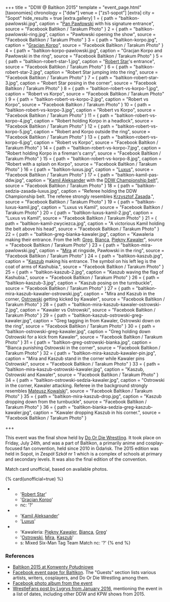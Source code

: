 +++
title = "DDW @ Baltikon 2015"
template = "event_page.html"
[taxonomies]
chronology = ["ddw"]
venue = ["zs1-sopot"]
[extra]
city = "Sopot"
hide_results = true
[extra.gallery]
1 = { path = "baltikon-pawlowski.jpg", caption = "[Pan Pawłowski](@/w/pan-pawlowski.md) with his signature entrance", source = "Facebook Baltikon / Tarakum Photo" }
2 = { path = "baltikon-pawlowski-ring.jpg", caption = "Pawłowski opening the show", source = "Facebook Baltikon / Tarakum Photo" }
3 = { path = "baltikon-korpo.jpg", caption = "[Gracjan Korpo](@/w/gracjan-korpo.md)", source = "Facebook Baltikon / Tarakum Photo" }
4 = { path = "baltikon-korpo-pawlowski.jpg", caption = "Gracjan Korpo and Pawłowski in the ring", source = "Facebook Baltikon / Tarakum Photo" }
5 = { path = "baltikon-robert-star-1.jpg", caption = "[Robert Star](@/w/robert-star.md)'s entrance", source = "Facebook Baltikon / Tarakum Photo" }
6 = { path = "baltikon-robert-star-2.jpg", caption = "Robert Star jumping into the ring", source = "Facebook Baltikon / Tarakum Photo" }
7 = { path = "baltikon-robert-star-3.jpg", caption = "Robert Star posing in the corner", source = "Facebook Baltikon / Tarakum Photo" }
8 = { path = "baltikon-robert-vs-korpo-1.jpg", caption = "Robert vs Korpo", source = "Facebook Baltikon / Tarakum Photo" }
9 = { path = "baltikon-robert-vs-korpo-2.jpg", caption = "Robert vs Korpo", source = "Facebook Baltikon / Tarakum Photo" }
10 = { path = "baltikon-robert-vs-korpo-3.jpg", caption = "Robert vs Korpo", source = "Facebook Baltikon / Tarakum Photo" }
11 = { path = "baltikon-robert-vs-korpo-4.jpg", caption = "Robert holding Korpo in a headlock", source = "Facebook Baltikon / Tarakum Photo" }
12 = { path = "baltikon-robert-vs-korpo-5.jpg", caption = "Robert and Korpo outside the ring", source = "Facebook Baltikon / Tarakum Photo" }
13 = { path = "baltikon-robert-vs-korpo-6.jpg", caption = "Robert vs Korpo", source = "Facebook Baltikon / Tarakum Photo" }
14 = { path = "baltikon-robert-vs-korpo-7.jpg", caption = "Robert holding Korpo in a fireman's carry", source = "Facebook Baltikon / Tarakum Photo" }
15 = { path = "baltikon-robert-vs-korpo-8.jpg", caption = "Robert with a splash on Korpo", source = "Facebook Baltikon / Tarakum Photo" }
16 = { path = "baltikon-luxus.jpg", caption = "[Luxus](@/w/luxus.md)", source = "Facebook Baltikon / Tarakum Photo" }
17 = { path = "baltikon-kamil-pas-ddw.jpg", caption = "[Kamil Aleksander](@/w/kamil-aleksander.md) with the [DDW Championship belt](@/c/ddw-international-championship.md)", source = "Facebook Baltikon / Tarakum Photo" }
18 = { path = "baltikon-sedzia-zasada-luxus.jpg", caption = "Referee holding the DDW Championship belt. The referee strongly resembles [Krzysztof Zasada](@/w/krzysztof-zasada.md).", source = "Facebook Baltikon / Tarakum Photo" }
19 = { path = "baltikon-luxus-kamil.jpg", caption = "Luxus vs Kamil", source = "Facebook Baltikon / Tarakum Photo" }
20 = { path = "baltikon-luxus-kamil-2.jpg", caption = "Luxus vs Kamil", source = "Facebook Baltikon / Tarakum Photo" }
21 = { path = "baltikon-kamil-zwyciezca.jpg", caption = "A victorious Kamil holding the belt above his head", source = "Facebook Baltikon / Tarakum Photo" }
22 = { path = "baltikon-greg-bianka-kawaler.jpg", caption = "Kawaleria making their entrance. From the left: [Greg](@/w/greg.md), [Bianca](@/w/bianca.md), [Piękny Kawaler](@/w/piekny-kawaler.md)", source = "Facebook Baltikon / Tarakum Photo" }
23 = { path = "baltikon-mira-pawlowski.jpg", caption = "[Mira](@/w/mira.md) at ringside, Pawłowski in the ring", source = "Facebook Baltikon / Tarakum Photo" }
24 = { path = "baltikon-kaszub.jpg", caption = "[Kaszub](@/w/kaszub.md) making his entrance. The symbol on his left leg is the coat of arms of Kashubia.", source = "Facebook Baltikon / Tarakum Photo" }
25 = { path = "baltikon-kaszub-2.jpg", caption = "Kaszub waving the flag of Kashubia.", source = "Facebook Baltikon / Tarakum Photo" }
26 = { path = "baltikon-kaszub-3.jpg", caption = "Kaszub posing on the turnbuckle", source = "Facebook Baltikon / Tarakum Photo" }
27 = { path = "baltikon-mira-kaszub-kawaler-ostrowski.jpg", caption = "Mira and Kaszub in the corner, [Ostrowski](@/w/ostrowski.md) getting kicked by Kawaler", source = "Facebook Baltikon / Tarakum Photo" }
28 = { path = "baltikon-mira-kaszub-kawaler-ostrowski-2.jpg", caption = "Kawaler vs Ostrowski", source = "Facebook Baltikon / Tarakum Photo" }
29 = { path = "baltikon-kaszub-ostrowski-greg-kawaler.jpg", caption = "Greg tagging in from Kawaler, Ostrowski down on the ring", source = "Facebook Baltikon / Tarakum Photo" }
30 = { path = "baltikon-ostrowski-greg-kawaler.jpg", caption = "Greg holding down Ostrowski for a kick from Kawaler", source = "Facebook Baltikon / Tarakum Photo" }
31 = { path = "baltikon-greg-ostrowski-bianka.jpg", caption = "Bianca punishing Ostrowski in the corner", source = "Facebook Baltikon / Tarakum Photo" }
32 = { path = "baltikon-mira-kaszub-kawaler-pin.jpg", caption = "Mira and Kaszub stand in the corner while Kawaler pins Ostrowski", source = "Facebook Baltikon / Tarakum Photo" }
33 = { path = "baltikon-mira-kaszub-ostrowski-kawaler.jpg", caption = "Kaszub, Ostrowski and Kawaler", source = "Facebook Baltikon / Tarakum Photo" }
34 = { path = "baltikon-ostrowski-sedzia-kawaler.jpg", caption = "Ostrowski in the corner, Kawaler attacking. Referee in the background strongly resembles [Mateusz Kowalski](@/w/mateusz-kowalski.md)", source = "Facebook Baltikon / Tarakum Photo" }
35 = { path = "baltikon-mira-kaszub-drop.jpg", caption = "Kaszub dropping down from the turnbuckle", source = "Facebook Baltikon / Tarakum Photo" }
36 = { path = "baltikon-bianka-sedzia-greg-kaszub-kawaler.jpg", caption = "Kawaler dropping Kaszub in his corner.", source = "Facebook Baltikon / Tarakum Photo" }

+++

This event was the final show held by [Do Or Die Wrestling](@/o/ddw.md).
It took place on Friday, July 24th, and was a part of Baltikon, a primarily anime and cosplay-focused fan convention, held since 2010 in Gdańsk.
The 2015 edition was held in Sopot, in Zespół Szkół nr 1 which is a complex of schools at primary and secondary levels.
It was also the final edition of the convention.

Match card unofficial, based on available photos.

{% card(unofficial=true) %}
- - '[Robert Star](@/w/robert-star.md)'
  - '[Gracjan Korpo](@/w/gracjan-korpo.md)'
  - nc: '?'
- - '[Kamil Aleksander](@/w/kamil-aleksander.md)'
  - '[Luxus](@/w/luxus.md)'
- - 'Kawaleria: [Piękny Kawaler](@/w/piekny-kawaler.md), [Bianca](@/w/bianca.md),
    [Greg](@/w/greg.md)'
  - '[Ostrowski](@/w/ostrowski.md), [Mira](@/w/mira.md), [Kaszub](@/w/kaszub.md)'
  - s: Mixed Six-Man Tag Team Match
    nc: '?'
{% end %}

### References

* [Baltikon 2015 at Konwenty Południowe](https://konwenty-poludniowe.pl/konwenty/kalendarz/205-baltikon-2015)
* [Facebook event page for Baltikon](https://www.facebook.com/events/857141374353362). The "Guests" section lists various artists, writers, cosplayers, and Do Or Die Wrestling among them.
* [Facebook photo album from the event](https://www.facebook.com/Baltikon/posts/pfbid02XnBeM3ALvf1brgkJLWwWs4DUjXq7A2CLG23AyQyRHNtHcoMgPiU2zHPLwu3nFJml)
* [WrestleFans post by Lygrys from January 2016](https://wrestlefans.pl/forum/viewtopic.php?p=418906&sid=dbea7aa5e876e712bf24681029b6c4fd#p418906), mentioning the event in a list of dates, including other DDW and KPW shows from 2015.
